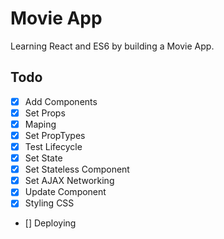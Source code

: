 # Movie App
Learning React and ES6 by building a Movie App.


## Todo
- [x] Add Components
- [x] Set Props
- [x] Maping
- [x] Set PropTypes
- [x] Test Lifecycle
- [x] Set State
- [x] Set Stateless Component
- [x] Set AJAX Networking
- [x] Update Component
- [x] Styling CSS
- [] Deploying